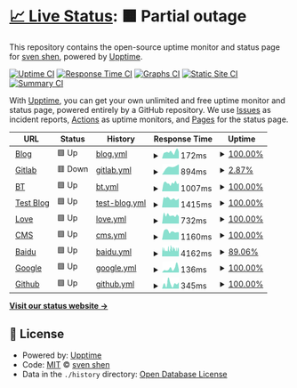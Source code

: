 # [📈 Live Status](https://status.svenshen.com): <!--live status--> **🟧 Partial outage**

This repository contains the open-source uptime monitor and status page for [sven shen](https://www.svenshen.com), powered by [Upptime](https://github.com/upptime/upptime).

[![Uptime CI](https://github.com/sven0219/statusPages/workflows/Uptime%20CI/badge.svg)](https://github.com/sven0219/statusPages/actions?query=workflow%3A%22Uptime+CI%22)
[![Response Time CI](https://github.com/sven0219/statusPages/workflows/Response%20Time%20CI/badge.svg)](https://github.com/sven0219/statusPages/actions?query=workflow%3A%22Response+Time+CI%22)
[![Graphs CI](https://github.com/sven0219/statusPages/workflows/Graphs%20CI/badge.svg)](https://github.com/sven0219/statusPages/actions?query=workflow%3A%22Graphs+CI%22)
[![Static Site CI](https://github.com/sven0219/statusPages/workflows/Static%20Site%20CI/badge.svg)](https://github.com/sven0219/statusPages/actions?query=workflow%3A%22Static+Site+CI%22)
[![Summary CI](https://github.com/sven0219/statusPages/workflows/Summary%20CI/badge.svg)](https://github.com/sven0219/statusPages/actions?query=workflow%3A%22Summary+CI%22)

With [Upptime](https://upptime.js.org), you can get your own unlimited and free uptime monitor and status page, powered entirely by a GitHub repository. We use [Issues](https://github.com/sven0219/statusPages/issues) as incident reports, [Actions](https://github.com/sven0219/statusPages/actions) as uptime monitors, and [Pages](https://status.svenshen.com) for the status page.

<!--start: status pages-->
<!-- This summary is generated by Upptime (https://github.com/upptime/upptime) -->
<!-- Do not edit this manually, your changes will be overwritten -->
<!-- prettier-ignore -->
| URL | Status | History | Response Time | Uptime |
| --- | ------ | ------- | ------------- | ------ |
| <img alt="" src="https://icons.duckduckgo.com/ip3/www.svenshen.com.ico" height="13"> [Blog](https://www.svenshen.com) | 🟩 Up | [blog.yml](https://github.com/sven0219/statusPages/commits/HEAD/history/blog.yml) | <details><summary><img alt="Response time graph" src="./graphs/blog/response-time-week.png" height="20"> 172ms</summary><br><a href="https://status.svenshen.com/history/blog"><img alt="Response time 169" src="https://img.shields.io/endpoint?url=https%3A%2F%2Fraw.githubusercontent.com%2Fsven0219%2FstatusPages%2FHEAD%2Fapi%2Fblog%2Fresponse-time.json"></a><br><a href="https://status.svenshen.com/history/blog"><img alt="24-hour response time 174" src="https://img.shields.io/endpoint?url=https%3A%2F%2Fraw.githubusercontent.com%2Fsven0219%2FstatusPages%2FHEAD%2Fapi%2Fblog%2Fresponse-time-day.json"></a><br><a href="https://status.svenshen.com/history/blog"><img alt="7-day response time 172" src="https://img.shields.io/endpoint?url=https%3A%2F%2Fraw.githubusercontent.com%2Fsven0219%2FstatusPages%2FHEAD%2Fapi%2Fblog%2Fresponse-time-week.json"></a><br><a href="https://status.svenshen.com/history/blog"><img alt="30-day response time 169" src="https://img.shields.io/endpoint?url=https%3A%2F%2Fraw.githubusercontent.com%2Fsven0219%2FstatusPages%2FHEAD%2Fapi%2Fblog%2Fresponse-time-month.json"></a><br><a href="https://status.svenshen.com/history/blog"><img alt="1-year response time 169" src="https://img.shields.io/endpoint?url=https%3A%2F%2Fraw.githubusercontent.com%2Fsven0219%2FstatusPages%2FHEAD%2Fapi%2Fblog%2Fresponse-time-year.json"></a></details> | <details><summary><a href="https://status.svenshen.com/history/blog">100.00%</a></summary><a href="https://status.svenshen.com/history/blog"><img alt="All-time uptime 100.00%" src="https://img.shields.io/endpoint?url=https%3A%2F%2Fraw.githubusercontent.com%2Fsven0219%2FstatusPages%2FHEAD%2Fapi%2Fblog%2Fuptime.json"></a><br><a href="https://status.svenshen.com/history/blog"><img alt="24-hour uptime 100.00%" src="https://img.shields.io/endpoint?url=https%3A%2F%2Fraw.githubusercontent.com%2Fsven0219%2FstatusPages%2FHEAD%2Fapi%2Fblog%2Fuptime-day.json"></a><br><a href="https://status.svenshen.com/history/blog"><img alt="7-day uptime 100.00%" src="https://img.shields.io/endpoint?url=https%3A%2F%2Fraw.githubusercontent.com%2Fsven0219%2FstatusPages%2FHEAD%2Fapi%2Fblog%2Fuptime-week.json"></a><br><a href="https://status.svenshen.com/history/blog"><img alt="30-day uptime 100.00%" src="https://img.shields.io/endpoint?url=https%3A%2F%2Fraw.githubusercontent.com%2Fsven0219%2FstatusPages%2FHEAD%2Fapi%2Fblog%2Fuptime-month.json"></a><br><a href="https://status.svenshen.com/history/blog"><img alt="1-year uptime 100.00%" src="https://img.shields.io/endpoint?url=https%3A%2F%2Fraw.githubusercontent.com%2Fsven0219%2FstatusPages%2FHEAD%2Fapi%2Fblog%2Fuptime-year.json"></a></details>
| <img alt="" src="https://icons.duckduckgo.com/ip3/gitlab.bomsven.cn.ico" height="13"> [Gitlab](http://gitlab.bomsven.cn) | 🟥 Down | [gitlab.yml](https://github.com/sven0219/statusPages/commits/HEAD/history/gitlab.yml) | <details><summary><img alt="Response time graph" src="./graphs/gitlab/response-time-week.png" height="20"> 894ms</summary><br><a href="https://status.svenshen.com/history/gitlab"><img alt="Response time 2216" src="https://img.shields.io/endpoint?url=https%3A%2F%2Fraw.githubusercontent.com%2Fsven0219%2FstatusPages%2FHEAD%2Fapi%2Fgitlab%2Fresponse-time.json"></a><br><a href="https://status.svenshen.com/history/gitlab"><img alt="24-hour response time 0" src="https://img.shields.io/endpoint?url=https%3A%2F%2Fraw.githubusercontent.com%2Fsven0219%2FstatusPages%2FHEAD%2Fapi%2Fgitlab%2Fresponse-time-day.json"></a><br><a href="https://status.svenshen.com/history/gitlab"><img alt="7-day response time 894" src="https://img.shields.io/endpoint?url=https%3A%2F%2Fraw.githubusercontent.com%2Fsven0219%2FstatusPages%2FHEAD%2Fapi%2Fgitlab%2Fresponse-time-week.json"></a><br><a href="https://status.svenshen.com/history/gitlab"><img alt="30-day response time 2216" src="https://img.shields.io/endpoint?url=https%3A%2F%2Fraw.githubusercontent.com%2Fsven0219%2FstatusPages%2FHEAD%2Fapi%2Fgitlab%2Fresponse-time-month.json"></a><br><a href="https://status.svenshen.com/history/gitlab"><img alt="1-year response time 2216" src="https://img.shields.io/endpoint?url=https%3A%2F%2Fraw.githubusercontent.com%2Fsven0219%2FstatusPages%2FHEAD%2Fapi%2Fgitlab%2Fresponse-time-year.json"></a></details> | <details><summary><a href="https://status.svenshen.com/history/gitlab">2.87%</a></summary><a href="https://status.svenshen.com/history/gitlab"><img alt="All-time uptime 74.64%" src="https://img.shields.io/endpoint?url=https%3A%2F%2Fraw.githubusercontent.com%2Fsven0219%2FstatusPages%2FHEAD%2Fapi%2Fgitlab%2Fuptime.json"></a><br><a href="https://status.svenshen.com/history/gitlab"><img alt="24-hour uptime 0.00%" src="https://img.shields.io/endpoint?url=https%3A%2F%2Fraw.githubusercontent.com%2Fsven0219%2FstatusPages%2FHEAD%2Fapi%2Fgitlab%2Fuptime-day.json"></a><br><a href="https://status.svenshen.com/history/gitlab"><img alt="7-day uptime 2.87%" src="https://img.shields.io/endpoint?url=https%3A%2F%2Fraw.githubusercontent.com%2Fsven0219%2FstatusPages%2FHEAD%2Fapi%2Fgitlab%2Fuptime-week.json"></a><br><a href="https://status.svenshen.com/history/gitlab"><img alt="30-day uptime 74.64%" src="https://img.shields.io/endpoint?url=https%3A%2F%2Fraw.githubusercontent.com%2Fsven0219%2FstatusPages%2FHEAD%2Fapi%2Fgitlab%2Fuptime-month.json"></a><br><a href="https://status.svenshen.com/history/gitlab"><img alt="1-year uptime 74.64%" src="https://img.shields.io/endpoint?url=https%3A%2F%2Fraw.githubusercontent.com%2Fsven0219%2FstatusPages%2FHEAD%2Fapi%2Fgitlab%2Fuptime-year.json"></a></details>
| <img alt="" src="https://icons.duckduckgo.com/ip3/bt.bomsven.cn.ico" height="13"> [BT](http://bt.bomsven.cn) | 🟩 Up | [bt.yml](https://github.com/sven0219/statusPages/commits/HEAD/history/bt.yml) | <details><summary><img alt="Response time graph" src="./graphs/bt/response-time-week.png" height="20"> 1007ms</summary><br><a href="https://status.svenshen.com/history/bt"><img alt="Response time 1007" src="https://img.shields.io/endpoint?url=https%3A%2F%2Fraw.githubusercontent.com%2Fsven0219%2FstatusPages%2FHEAD%2Fapi%2Fbt%2Fresponse-time.json"></a><br><a href="https://status.svenshen.com/history/bt"><img alt="24-hour response time 999" src="https://img.shields.io/endpoint?url=https%3A%2F%2Fraw.githubusercontent.com%2Fsven0219%2FstatusPages%2FHEAD%2Fapi%2Fbt%2Fresponse-time-day.json"></a><br><a href="https://status.svenshen.com/history/bt"><img alt="7-day response time 1007" src="https://img.shields.io/endpoint?url=https%3A%2F%2Fraw.githubusercontent.com%2Fsven0219%2FstatusPages%2FHEAD%2Fapi%2Fbt%2Fresponse-time-week.json"></a><br><a href="https://status.svenshen.com/history/bt"><img alt="30-day response time 1007" src="https://img.shields.io/endpoint?url=https%3A%2F%2Fraw.githubusercontent.com%2Fsven0219%2FstatusPages%2FHEAD%2Fapi%2Fbt%2Fresponse-time-month.json"></a><br><a href="https://status.svenshen.com/history/bt"><img alt="1-year response time 1007" src="https://img.shields.io/endpoint?url=https%3A%2F%2Fraw.githubusercontent.com%2Fsven0219%2FstatusPages%2FHEAD%2Fapi%2Fbt%2Fresponse-time-year.json"></a></details> | <details><summary><a href="https://status.svenshen.com/history/bt">100.00%</a></summary><a href="https://status.svenshen.com/history/bt"><img alt="All-time uptime 100.00%" src="https://img.shields.io/endpoint?url=https%3A%2F%2Fraw.githubusercontent.com%2Fsven0219%2FstatusPages%2FHEAD%2Fapi%2Fbt%2Fuptime.json"></a><br><a href="https://status.svenshen.com/history/bt"><img alt="24-hour uptime 100.00%" src="https://img.shields.io/endpoint?url=https%3A%2F%2Fraw.githubusercontent.com%2Fsven0219%2FstatusPages%2FHEAD%2Fapi%2Fbt%2Fuptime-day.json"></a><br><a href="https://status.svenshen.com/history/bt"><img alt="7-day uptime 100.00%" src="https://img.shields.io/endpoint?url=https%3A%2F%2Fraw.githubusercontent.com%2Fsven0219%2FstatusPages%2FHEAD%2Fapi%2Fbt%2Fuptime-week.json"></a><br><a href="https://status.svenshen.com/history/bt"><img alt="30-day uptime 100.00%" src="https://img.shields.io/endpoint?url=https%3A%2F%2Fraw.githubusercontent.com%2Fsven0219%2FstatusPages%2FHEAD%2Fapi%2Fbt%2Fuptime-month.json"></a><br><a href="https://status.svenshen.com/history/bt"><img alt="1-year uptime 100.00%" src="https://img.shields.io/endpoint?url=https%3A%2F%2Fraw.githubusercontent.com%2Fsven0219%2FstatusPages%2FHEAD%2Fapi%2Fbt%2Fuptime-year.json"></a></details>
| <img alt="" src="https://icons.duckduckgo.com/ip3/www.bomsven.cn.ico" height="13"> [Test Blog](http://www.bomsven.cn) | 🟩 Up | [test-blog.yml](https://github.com/sven0219/statusPages/commits/HEAD/history/test-blog.yml) | <details><summary><img alt="Response time graph" src="./graphs/test-blog/response-time-week.png" height="20"> 1415ms</summary><br><a href="https://status.svenshen.com/history/test-blog"><img alt="Response time 1415" src="https://img.shields.io/endpoint?url=https%3A%2F%2Fraw.githubusercontent.com%2Fsven0219%2FstatusPages%2FHEAD%2Fapi%2Ftest-blog%2Fresponse-time.json"></a><br><a href="https://status.svenshen.com/history/test-blog"><img alt="24-hour response time 1425" src="https://img.shields.io/endpoint?url=https%3A%2F%2Fraw.githubusercontent.com%2Fsven0219%2FstatusPages%2FHEAD%2Fapi%2Ftest-blog%2Fresponse-time-day.json"></a><br><a href="https://status.svenshen.com/history/test-blog"><img alt="7-day response time 1415" src="https://img.shields.io/endpoint?url=https%3A%2F%2Fraw.githubusercontent.com%2Fsven0219%2FstatusPages%2FHEAD%2Fapi%2Ftest-blog%2Fresponse-time-week.json"></a><br><a href="https://status.svenshen.com/history/test-blog"><img alt="30-day response time 1415" src="https://img.shields.io/endpoint?url=https%3A%2F%2Fraw.githubusercontent.com%2Fsven0219%2FstatusPages%2FHEAD%2Fapi%2Ftest-blog%2Fresponse-time-month.json"></a><br><a href="https://status.svenshen.com/history/test-blog"><img alt="1-year response time 1415" src="https://img.shields.io/endpoint?url=https%3A%2F%2Fraw.githubusercontent.com%2Fsven0219%2FstatusPages%2FHEAD%2Fapi%2Ftest-blog%2Fresponse-time-year.json"></a></details> | <details><summary><a href="https://status.svenshen.com/history/test-blog">100.00%</a></summary><a href="https://status.svenshen.com/history/test-blog"><img alt="All-time uptime 100.00%" src="https://img.shields.io/endpoint?url=https%3A%2F%2Fraw.githubusercontent.com%2Fsven0219%2FstatusPages%2FHEAD%2Fapi%2Ftest-blog%2Fuptime.json"></a><br><a href="https://status.svenshen.com/history/test-blog"><img alt="24-hour uptime 100.00%" src="https://img.shields.io/endpoint?url=https%3A%2F%2Fraw.githubusercontent.com%2Fsven0219%2FstatusPages%2FHEAD%2Fapi%2Ftest-blog%2Fuptime-day.json"></a><br><a href="https://status.svenshen.com/history/test-blog"><img alt="7-day uptime 100.00%" src="https://img.shields.io/endpoint?url=https%3A%2F%2Fraw.githubusercontent.com%2Fsven0219%2FstatusPages%2FHEAD%2Fapi%2Ftest-blog%2Fuptime-week.json"></a><br><a href="https://status.svenshen.com/history/test-blog"><img alt="30-day uptime 100.00%" src="https://img.shields.io/endpoint?url=https%3A%2F%2Fraw.githubusercontent.com%2Fsven0219%2FstatusPages%2FHEAD%2Fapi%2Ftest-blog%2Fuptime-month.json"></a><br><a href="https://status.svenshen.com/history/test-blog"><img alt="1-year uptime 100.00%" src="https://img.shields.io/endpoint?url=https%3A%2F%2Fraw.githubusercontent.com%2Fsven0219%2FstatusPages%2FHEAD%2Fapi%2Ftest-blog%2Fuptime-year.json"></a></details>
| <img alt="" src="https://icons.duckduckgo.com/ip3/love.bomsven.cn.ico" height="13"> [Love](http://love.bomsven.cn) | 🟩 Up | [love.yml](https://github.com/sven0219/statusPages/commits/HEAD/history/love.yml) | <details><summary><img alt="Response time graph" src="./graphs/love/response-time-week.png" height="20"> 732ms</summary><br><a href="https://status.svenshen.com/history/love"><img alt="Response time 732" src="https://img.shields.io/endpoint?url=https%3A%2F%2Fraw.githubusercontent.com%2Fsven0219%2FstatusPages%2FHEAD%2Fapi%2Flove%2Fresponse-time.json"></a><br><a href="https://status.svenshen.com/history/love"><img alt="24-hour response time 625" src="https://img.shields.io/endpoint?url=https%3A%2F%2Fraw.githubusercontent.com%2Fsven0219%2FstatusPages%2FHEAD%2Fapi%2Flove%2Fresponse-time-day.json"></a><br><a href="https://status.svenshen.com/history/love"><img alt="7-day response time 732" src="https://img.shields.io/endpoint?url=https%3A%2F%2Fraw.githubusercontent.com%2Fsven0219%2FstatusPages%2FHEAD%2Fapi%2Flove%2Fresponse-time-week.json"></a><br><a href="https://status.svenshen.com/history/love"><img alt="30-day response time 732" src="https://img.shields.io/endpoint?url=https%3A%2F%2Fraw.githubusercontent.com%2Fsven0219%2FstatusPages%2FHEAD%2Fapi%2Flove%2Fresponse-time-month.json"></a><br><a href="https://status.svenshen.com/history/love"><img alt="1-year response time 732" src="https://img.shields.io/endpoint?url=https%3A%2F%2Fraw.githubusercontent.com%2Fsven0219%2FstatusPages%2FHEAD%2Fapi%2Flove%2Fresponse-time-year.json"></a></details> | <details><summary><a href="https://status.svenshen.com/history/love">100.00%</a></summary><a href="https://status.svenshen.com/history/love"><img alt="All-time uptime 100.00%" src="https://img.shields.io/endpoint?url=https%3A%2F%2Fraw.githubusercontent.com%2Fsven0219%2FstatusPages%2FHEAD%2Fapi%2Flove%2Fuptime.json"></a><br><a href="https://status.svenshen.com/history/love"><img alt="24-hour uptime 100.00%" src="https://img.shields.io/endpoint?url=https%3A%2F%2Fraw.githubusercontent.com%2Fsven0219%2FstatusPages%2FHEAD%2Fapi%2Flove%2Fuptime-day.json"></a><br><a href="https://status.svenshen.com/history/love"><img alt="7-day uptime 100.00%" src="https://img.shields.io/endpoint?url=https%3A%2F%2Fraw.githubusercontent.com%2Fsven0219%2FstatusPages%2FHEAD%2Fapi%2Flove%2Fuptime-week.json"></a><br><a href="https://status.svenshen.com/history/love"><img alt="30-day uptime 100.00%" src="https://img.shields.io/endpoint?url=https%3A%2F%2Fraw.githubusercontent.com%2Fsven0219%2FstatusPages%2FHEAD%2Fapi%2Flove%2Fuptime-month.json"></a><br><a href="https://status.svenshen.com/history/love"><img alt="1-year uptime 100.00%" src="https://img.shields.io/endpoint?url=https%3A%2F%2Fraw.githubusercontent.com%2Fsven0219%2FstatusPages%2FHEAD%2Fapi%2Flove%2Fuptime-year.json"></a></details>
| <img alt="" src="https://icons.duckduckgo.com/ip3/cms.bomsven.cn.ico" height="13"> [CMS](http://cms.bomsven.cn) | 🟩 Up | [cms.yml](https://github.com/sven0219/statusPages/commits/HEAD/history/cms.yml) | <details><summary><img alt="Response time graph" src="./graphs/cms/response-time-week.png" height="20"> 1160ms</summary><br><a href="https://status.svenshen.com/history/cms"><img alt="Response time 1160" src="https://img.shields.io/endpoint?url=https%3A%2F%2Fraw.githubusercontent.com%2Fsven0219%2FstatusPages%2FHEAD%2Fapi%2Fcms%2Fresponse-time.json"></a><br><a href="https://status.svenshen.com/history/cms"><img alt="24-hour response time 1042" src="https://img.shields.io/endpoint?url=https%3A%2F%2Fraw.githubusercontent.com%2Fsven0219%2FstatusPages%2FHEAD%2Fapi%2Fcms%2Fresponse-time-day.json"></a><br><a href="https://status.svenshen.com/history/cms"><img alt="7-day response time 1160" src="https://img.shields.io/endpoint?url=https%3A%2F%2Fraw.githubusercontent.com%2Fsven0219%2FstatusPages%2FHEAD%2Fapi%2Fcms%2Fresponse-time-week.json"></a><br><a href="https://status.svenshen.com/history/cms"><img alt="30-day response time 1160" src="https://img.shields.io/endpoint?url=https%3A%2F%2Fraw.githubusercontent.com%2Fsven0219%2FstatusPages%2FHEAD%2Fapi%2Fcms%2Fresponse-time-month.json"></a><br><a href="https://status.svenshen.com/history/cms"><img alt="1-year response time 1160" src="https://img.shields.io/endpoint?url=https%3A%2F%2Fraw.githubusercontent.com%2Fsven0219%2FstatusPages%2FHEAD%2Fapi%2Fcms%2Fresponse-time-year.json"></a></details> | <details><summary><a href="https://status.svenshen.com/history/cms">100.00%</a></summary><a href="https://status.svenshen.com/history/cms"><img alt="All-time uptime 100.00%" src="https://img.shields.io/endpoint?url=https%3A%2F%2Fraw.githubusercontent.com%2Fsven0219%2FstatusPages%2FHEAD%2Fapi%2Fcms%2Fuptime.json"></a><br><a href="https://status.svenshen.com/history/cms"><img alt="24-hour uptime 100.00%" src="https://img.shields.io/endpoint?url=https%3A%2F%2Fraw.githubusercontent.com%2Fsven0219%2FstatusPages%2FHEAD%2Fapi%2Fcms%2Fuptime-day.json"></a><br><a href="https://status.svenshen.com/history/cms"><img alt="7-day uptime 100.00%" src="https://img.shields.io/endpoint?url=https%3A%2F%2Fraw.githubusercontent.com%2Fsven0219%2FstatusPages%2FHEAD%2Fapi%2Fcms%2Fuptime-week.json"></a><br><a href="https://status.svenshen.com/history/cms"><img alt="30-day uptime 100.00%" src="https://img.shields.io/endpoint?url=https%3A%2F%2Fraw.githubusercontent.com%2Fsven0219%2FstatusPages%2FHEAD%2Fapi%2Fcms%2Fuptime-month.json"></a><br><a href="https://status.svenshen.com/history/cms"><img alt="1-year uptime 100.00%" src="https://img.shields.io/endpoint?url=https%3A%2F%2Fraw.githubusercontent.com%2Fsven0219%2FstatusPages%2FHEAD%2Fapi%2Fcms%2Fuptime-year.json"></a></details>
| <img alt="" src="https://icons.duckduckgo.com/ip3/baidu.com.ico" height="13"> [Baidu](https://baidu.com) | 🟩 Up | [baidu.yml](https://github.com/sven0219/statusPages/commits/HEAD/history/baidu.yml) | <details><summary><img alt="Response time graph" src="./graphs/baidu/response-time-week.png" height="20"> 4162ms</summary><br><a href="https://status.svenshen.com/history/baidu"><img alt="Response time 4162" src="https://img.shields.io/endpoint?url=https%3A%2F%2Fraw.githubusercontent.com%2Fsven0219%2FstatusPages%2FHEAD%2Fapi%2Fbaidu%2Fresponse-time.json"></a><br><a href="https://status.svenshen.com/history/baidu"><img alt="24-hour response time 4305" src="https://img.shields.io/endpoint?url=https%3A%2F%2Fraw.githubusercontent.com%2Fsven0219%2FstatusPages%2FHEAD%2Fapi%2Fbaidu%2Fresponse-time-day.json"></a><br><a href="https://status.svenshen.com/history/baidu"><img alt="7-day response time 4162" src="https://img.shields.io/endpoint?url=https%3A%2F%2Fraw.githubusercontent.com%2Fsven0219%2FstatusPages%2FHEAD%2Fapi%2Fbaidu%2Fresponse-time-week.json"></a><br><a href="https://status.svenshen.com/history/baidu"><img alt="30-day response time 4162" src="https://img.shields.io/endpoint?url=https%3A%2F%2Fraw.githubusercontent.com%2Fsven0219%2FstatusPages%2FHEAD%2Fapi%2Fbaidu%2Fresponse-time-month.json"></a><br><a href="https://status.svenshen.com/history/baidu"><img alt="1-year response time 4162" src="https://img.shields.io/endpoint?url=https%3A%2F%2Fraw.githubusercontent.com%2Fsven0219%2FstatusPages%2FHEAD%2Fapi%2Fbaidu%2Fresponse-time-year.json"></a></details> | <details><summary><a href="https://status.svenshen.com/history/baidu">89.06%</a></summary><a href="https://status.svenshen.com/history/baidu"><img alt="All-time uptime 89.06%" src="https://img.shields.io/endpoint?url=https%3A%2F%2Fraw.githubusercontent.com%2Fsven0219%2FstatusPages%2FHEAD%2Fapi%2Fbaidu%2Fuptime.json"></a><br><a href="https://status.svenshen.com/history/baidu"><img alt="24-hour uptime 76.26%" src="https://img.shields.io/endpoint?url=https%3A%2F%2Fraw.githubusercontent.com%2Fsven0219%2FstatusPages%2FHEAD%2Fapi%2Fbaidu%2Fuptime-day.json"></a><br><a href="https://status.svenshen.com/history/baidu"><img alt="7-day uptime 89.06%" src="https://img.shields.io/endpoint?url=https%3A%2F%2Fraw.githubusercontent.com%2Fsven0219%2FstatusPages%2FHEAD%2Fapi%2Fbaidu%2Fuptime-week.json"></a><br><a href="https://status.svenshen.com/history/baidu"><img alt="30-day uptime 89.06%" src="https://img.shields.io/endpoint?url=https%3A%2F%2Fraw.githubusercontent.com%2Fsven0219%2FstatusPages%2FHEAD%2Fapi%2Fbaidu%2Fuptime-month.json"></a><br><a href="https://status.svenshen.com/history/baidu"><img alt="1-year uptime 89.06%" src="https://img.shields.io/endpoint?url=https%3A%2F%2Fraw.githubusercontent.com%2Fsven0219%2FstatusPages%2FHEAD%2Fapi%2Fbaidu%2Fuptime-year.json"></a></details>
| <img alt="" src="https://icons.duckduckgo.com/ip3/www.google.com.ico" height="13"> [Google](https://www.google.com) | 🟩 Up | [google.yml](https://github.com/sven0219/statusPages/commits/HEAD/history/google.yml) | <details><summary><img alt="Response time graph" src="./graphs/google/response-time-week.png" height="20"> 136ms</summary><br><a href="https://status.svenshen.com/history/google"><img alt="Response time 136" src="https://img.shields.io/endpoint?url=https%3A%2F%2Fraw.githubusercontent.com%2Fsven0219%2FstatusPages%2FHEAD%2Fapi%2Fgoogle%2Fresponse-time.json"></a><br><a href="https://status.svenshen.com/history/google"><img alt="24-hour response time 100" src="https://img.shields.io/endpoint?url=https%3A%2F%2Fraw.githubusercontent.com%2Fsven0219%2FstatusPages%2FHEAD%2Fapi%2Fgoogle%2Fresponse-time-day.json"></a><br><a href="https://status.svenshen.com/history/google"><img alt="7-day response time 136" src="https://img.shields.io/endpoint?url=https%3A%2F%2Fraw.githubusercontent.com%2Fsven0219%2FstatusPages%2FHEAD%2Fapi%2Fgoogle%2Fresponse-time-week.json"></a><br><a href="https://status.svenshen.com/history/google"><img alt="30-day response time 136" src="https://img.shields.io/endpoint?url=https%3A%2F%2Fraw.githubusercontent.com%2Fsven0219%2FstatusPages%2FHEAD%2Fapi%2Fgoogle%2Fresponse-time-month.json"></a><br><a href="https://status.svenshen.com/history/google"><img alt="1-year response time 136" src="https://img.shields.io/endpoint?url=https%3A%2F%2Fraw.githubusercontent.com%2Fsven0219%2FstatusPages%2FHEAD%2Fapi%2Fgoogle%2Fresponse-time-year.json"></a></details> | <details><summary><a href="https://status.svenshen.com/history/google">100.00%</a></summary><a href="https://status.svenshen.com/history/google"><img alt="All-time uptime 100.00%" src="https://img.shields.io/endpoint?url=https%3A%2F%2Fraw.githubusercontent.com%2Fsven0219%2FstatusPages%2FHEAD%2Fapi%2Fgoogle%2Fuptime.json"></a><br><a href="https://status.svenshen.com/history/google"><img alt="24-hour uptime 100.00%" src="https://img.shields.io/endpoint?url=https%3A%2F%2Fraw.githubusercontent.com%2Fsven0219%2FstatusPages%2FHEAD%2Fapi%2Fgoogle%2Fuptime-day.json"></a><br><a href="https://status.svenshen.com/history/google"><img alt="7-day uptime 100.00%" src="https://img.shields.io/endpoint?url=https%3A%2F%2Fraw.githubusercontent.com%2Fsven0219%2FstatusPages%2FHEAD%2Fapi%2Fgoogle%2Fuptime-week.json"></a><br><a href="https://status.svenshen.com/history/google"><img alt="30-day uptime 100.00%" src="https://img.shields.io/endpoint?url=https%3A%2F%2Fraw.githubusercontent.com%2Fsven0219%2FstatusPages%2FHEAD%2Fapi%2Fgoogle%2Fuptime-month.json"></a><br><a href="https://status.svenshen.com/history/google"><img alt="1-year uptime 100.00%" src="https://img.shields.io/endpoint?url=https%3A%2F%2Fraw.githubusercontent.com%2Fsven0219%2FstatusPages%2FHEAD%2Fapi%2Fgoogle%2Fuptime-year.json"></a></details>
| <img alt="" src="https://icons.duckduckgo.com/ip3/www.github.com.ico" height="13"> [Github](https://www.github.com) | 🟩 Up | [github.yml](https://github.com/sven0219/statusPages/commits/HEAD/history/github.yml) | <details><summary><img alt="Response time graph" src="./graphs/github/response-time-week.png" height="20"> 345ms</summary><br><a href="https://status.svenshen.com/history/github"><img alt="Response time 345" src="https://img.shields.io/endpoint?url=https%3A%2F%2Fraw.githubusercontent.com%2Fsven0219%2FstatusPages%2FHEAD%2Fapi%2Fgithub%2Fresponse-time.json"></a><br><a href="https://status.svenshen.com/history/github"><img alt="24-hour response time 441" src="https://img.shields.io/endpoint?url=https%3A%2F%2Fraw.githubusercontent.com%2Fsven0219%2FstatusPages%2FHEAD%2Fapi%2Fgithub%2Fresponse-time-day.json"></a><br><a href="https://status.svenshen.com/history/github"><img alt="7-day response time 345" src="https://img.shields.io/endpoint?url=https%3A%2F%2Fraw.githubusercontent.com%2Fsven0219%2FstatusPages%2FHEAD%2Fapi%2Fgithub%2Fresponse-time-week.json"></a><br><a href="https://status.svenshen.com/history/github"><img alt="30-day response time 345" src="https://img.shields.io/endpoint?url=https%3A%2F%2Fraw.githubusercontent.com%2Fsven0219%2FstatusPages%2FHEAD%2Fapi%2Fgithub%2Fresponse-time-month.json"></a><br><a href="https://status.svenshen.com/history/github"><img alt="1-year response time 345" src="https://img.shields.io/endpoint?url=https%3A%2F%2Fraw.githubusercontent.com%2Fsven0219%2FstatusPages%2FHEAD%2Fapi%2Fgithub%2Fresponse-time-year.json"></a></details> | <details><summary><a href="https://status.svenshen.com/history/github">100.00%</a></summary><a href="https://status.svenshen.com/history/github"><img alt="All-time uptime 100.00%" src="https://img.shields.io/endpoint?url=https%3A%2F%2Fraw.githubusercontent.com%2Fsven0219%2FstatusPages%2FHEAD%2Fapi%2Fgithub%2Fuptime.json"></a><br><a href="https://status.svenshen.com/history/github"><img alt="24-hour uptime 100.00%" src="https://img.shields.io/endpoint?url=https%3A%2F%2Fraw.githubusercontent.com%2Fsven0219%2FstatusPages%2FHEAD%2Fapi%2Fgithub%2Fuptime-day.json"></a><br><a href="https://status.svenshen.com/history/github"><img alt="7-day uptime 100.00%" src="https://img.shields.io/endpoint?url=https%3A%2F%2Fraw.githubusercontent.com%2Fsven0219%2FstatusPages%2FHEAD%2Fapi%2Fgithub%2Fuptime-week.json"></a><br><a href="https://status.svenshen.com/history/github"><img alt="30-day uptime 100.00%" src="https://img.shields.io/endpoint?url=https%3A%2F%2Fraw.githubusercontent.com%2Fsven0219%2FstatusPages%2FHEAD%2Fapi%2Fgithub%2Fuptime-month.json"></a><br><a href="https://status.svenshen.com/history/github"><img alt="1-year uptime 100.00%" src="https://img.shields.io/endpoint?url=https%3A%2F%2Fraw.githubusercontent.com%2Fsven0219%2FstatusPages%2FHEAD%2Fapi%2Fgithub%2Fuptime-year.json"></a></details>

<!--end: status pages-->

[**Visit our status website →**](https://status.svenshen.com)

## 📄 License

- Powered by: [Upptime](https://github.com/upptime/upptime)
- Code: [MIT](./LICENSE) © [sven shen](https://www.svenshen.com)
- Data in the `./history` directory: [Open Database License](https://opendatacommons.org/licenses/odbl/1-0/)
